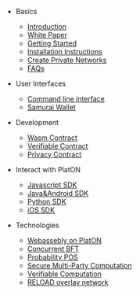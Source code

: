 - Basics
 
	- [Introduction](en-us/[English]-Introduction)
	- [White Paper](en-us/[English]-Whitepaper)
	- [Getting Started](en-us/[English]-Getting-Started)
	- [Installation Instructions](en-us/[English]-Installation-Instructions)
	- [Create Private Networks](en-us/[English]-Private-Networks)
	- [FAQs](en-us/[English]-FAQs)
 
- User Interfaces
 
	- [Command line interface](en-us/[English]Command-line-interface)
	- [Samurai Wallet](en-us/[English]-Samurai-Wallet)
 
- Development
 
	- [Wasm Contract](en-us/[English]-Wasm-Contract-Development-Guide)
	- [Verifiable Contract](en-us/[English]Verifiable-Contract)
	- [Privacy Contract](en-us/[English]-PlatON-Privacy-Contract-Guide)
 
- Interact with PlatON

	- [Javascript SDK](en-us/[English]-JS-SDK)
	- [Java&Android SDK](en-us/[English]-Java-SDK)
	- [Python SDK](en-us/[English]Python-SDK)
	- [iOS SDK](en-us/[English]-Swift-SDK)

- Technologies

	- [Webassebly on PlatON](en-us/[English]Webassebly-on-PlatON)
	- [Concurrent BFT](en-us/[English]Concurrent-BFT)
	- [Probability POS](en-us/[English]Probability-POS)
	- [Secure Multi-Party Computation](en-us/[English]Secure-Multi-Party-Computation)
	- [Verifiable Computation](en-us/[English]Verifiable-Computation)
	- [RELOAD overlay network](en-us/[English]RELOAD-overlay-network)
